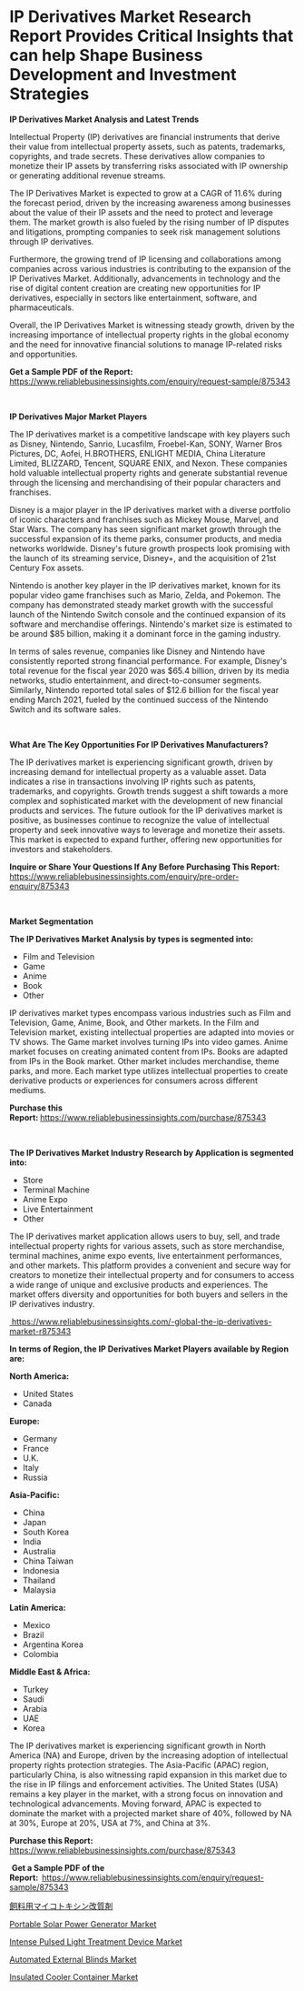 <p><h1>IP Derivatives Market Research Report Provides Critical Insights that can help Shape Business Development and Investment Strategies</h1></p><p><strong>IP Derivatives Market Analysis and Latest Trends</strong></p>
<p><p>Intellectual Property (IP) derivatives are financial instruments that derive their value from intellectual property assets, such as patents, trademarks, copyrights, and trade secrets. These derivatives allow companies to monetize their IP assets by transferring risks associated with IP ownership or generating additional revenue streams.</p><p>The IP Derivatives Market is expected to grow at a CAGR of 11.6% during the forecast period, driven by the increasing awareness among businesses about the value of their IP assets and the need to protect and leverage them. The market growth is also fueled by the rising number of IP disputes and litigations, prompting companies to seek risk management solutions through IP derivatives.</p><p>Furthermore, the growing trend of IP licensing and collaborations among companies across various industries is contributing to the expansion of the IP Derivatives Market. Additionally, advancements in technology and the rise of digital content creation are creating new opportunities for IP derivatives, especially in sectors like entertainment, software, and pharmaceuticals.</p><p>Overall, the IP Derivatives Market is witnessing steady growth, driven by the increasing importance of intellectual property rights in the global economy and the need for innovative financial solutions to manage IP-related risks and opportunities.</p></p>
<p><strong>Get a Sample PDF of the Report:&nbsp;</strong> <a href="https://www.reliablebusinessinsights.com/enquiry/request-sample/875343">https://www.reliablebusinessinsights.com/enquiry/request-sample/875343</a></p>
<p>&nbsp;</p>
<p><strong>IP Derivatives Major Market Players</strong></p>
<p><p>The IP derivatives market is a competitive landscape with key players such as Disney, Nintendo, Sanrio, Lucasfilm, Froebel-Kan, SONY, Warner Bros Pictures, DC, Aofei, H.BROTHERS, ENLIGHT MEDIA, China Literature Limited, BLIZZARD, Tencent, SQUARE ENIX, and Nexon. These companies hold valuable intellectual property rights and generate substantial revenue through the licensing and merchandising of their popular characters and franchises.</p><p>Disney is a major player in the IP derivatives market with a diverse portfolio of iconic characters and franchises such as Mickey Mouse, Marvel, and Star Wars. The company has seen significant market growth through the successful expansion of its theme parks, consumer products, and media networks worldwide. Disney's future growth prospects look promising with the launch of its streaming service, Disney+, and the acquisition of 21st Century Fox assets.</p><p>Nintendo is another key player in the IP derivatives market, known for its popular video game franchises such as Mario, Zelda, and Pokemon. The company has demonstrated steady market growth with the successful launch of the Nintendo Switch console and the continued expansion of its software and merchandise offerings. Nintendo's market size is estimated to be around $85 billion, making it a dominant force in the gaming industry.</p><p>In terms of sales revenue, companies like Disney and Nintendo have consistently reported strong financial performance. For example, Disney's total revenue for the fiscal year 2020 was $65.4 billion, driven by its media networks, studio entertainment, and direct-to-consumer segments. Similarly, Nintendo reported total sales of $12.6 billion for the fiscal year ending March 2021, fueled by the continued success of the Nintendo Switch and its software sales.</p></p>
<p>&nbsp;</p>
<p><strong>What Are The Key Opportunities For IP Derivatives Manufacturers?</strong></p>
<p><p>The IP derivatives market is experiencing significant growth, driven by increasing demand for intellectual property as a valuable asset. Data indicates a rise in transactions involving IP rights such as patents, trademarks, and copyrights. Growth trends suggest a shift towards a more complex and sophisticated market with the development of new financial products and services. The future outlook for the IP derivatives market is positive, as businesses continue to recognize the value of intellectual property and seek innovative ways to leverage and monetize their assets. This market is expected to expand further, offering new opportunities for investors and stakeholders.</p></p>
<p><strong>Inquire or Share Your Questions If Any Before Purchasing This Report:</strong> <a href="https://www.reliablebusinessinsights.com/enquiry/pre-order-enquiry/875343">https://www.reliablebusinessinsights.com/enquiry/pre-order-enquiry/875343</a></p>
<p>&nbsp;</p>
<p><strong>Market Segmentation</strong></p>
<p><strong>The IP Derivatives Market Analysis by types is segmented into:</strong></p>
<p><ul><li>Film and Television</li><li>Game</li><li>Anime</li><li>Book</li><li>Other</li></ul></p>
<p><p>IP derivatives market types encompass various industries such as Film and Television, Game, Anime, Book, and Other markets. In the Film and Television market, existing intellectual properties are adapted into movies or TV shows. The Game market involves turning IPs into video games. Anime market focuses on creating animated content from IPs. Books are adapted from IPs in the Book market. Other market includes merchandise, theme parks, and more. Each market type utilizes intellectual properties to create derivative products or experiences for consumers across different mediums.</p></p>
<p><strong>Purchase this Report:&nbsp;</strong><a href="https://www.reliablebusinessinsights.com/purchase/875343">https://www.reliablebusinessinsights.com/purchase/875343</a></p>
<p>&nbsp;</p>
<p><strong>The IP Derivatives Market Industry Research by Application is segmented into:</strong></p>
<p><ul><li>Store</li><li>Terminal Machine</li><li>Anime Expo</li><li>Live Entertainment</li><li>Other</li></ul></p>
<p><p>The IP derivatives market application allows users to buy, sell, and trade intellectual property rights for various assets, such as store merchandise, terminal machines, anime expo events, live entertainment performances, and other markets. This platform provides a convenient and secure way for creators to monetize their intellectual property and for consumers to access a wide range of unique and exclusive products and experiences. The market offers diversity and opportunities for both buyers and sellers in the IP derivatives industry.</p></p>
<p><a href="https://www.reliablebusinessinsights.com/-global-the-ip-derivatives-market-r875343">&nbsp;https://www.reliablebusinessinsights.com/-global-the-ip-derivatives-market-r875343</a></p>
<p><strong>In terms of Region, the IP Derivatives Market Players available by Region are:</strong></p>
<p>
    <p> <strong> North America: </strong>
        <ul>
            <li>United States</li>
            <li>Canada</li>
        </ul>
        </p> 
    <p> <strong> Europe: </strong>
        <ul>
            <li>Germany</li>
            <li>France</li>
            <li>U.K.</li>
            <li>Italy</li>
            <li>Russia</li>
        </ul>
        </p> 
    <p> <strong> Asia-Pacific: </strong>
        <ul>
            <li>China</li>
            <li>Japan</li>
            <li>South Korea</li>
            <li>India</li>
            <li>Australia</li>
            <li>China Taiwan</li>
            <li>Indonesia</li>
            <li>Thailand</li>
            <li>Malaysia</li>
        </ul>
        </p> 
    <p> <strong> Latin America: </strong>
        <ul>
            <li>Mexico</li>
            <li>Brazil</li>
            <li>Argentina Korea</li>
            <li>Colombia</li>
        </ul>
        </p> 
    <p> <strong> Middle East & Africa: </strong>
        <ul>
            <li>Turkey</li>
            <li>Saudi</li>
            <li>Arabia</li>
            <li>UAE</li>
            <li>Korea</li>
        </ul>
    </p>
    </p>
<p><p>The IP derivatives market is experiencing significant growth in North America (NA) and Europe, driven by the increasing adoption of intellectual property rights protection strategies. The Asia-Pacific (APAC) region, particularly China, is also witnessing rapid expansion in this market due to the rise in IP filings and enforcement activities. The United States (USA) remains a key player in the market, with a strong focus on innovation and technological advancements. Moving forward, APAC is expected to dominate the market with a projected market share of 40%, followed by NA at 30%, Europe at 20%, USA at 7%, and China at 3%.</p></p>
<p><strong>Purchase this Report: </strong><a href="https://www.reliablebusinessinsights.com/purchase/875343">https://www.reliablebusinessinsights.com/purchase/875343</a></p>
<p>&nbsp;<strong>Get a Sample PDF of the Report:&nbsp;&nbsp;</strong><a href="https://www.reliablebusinessinsights.com/enquiry/request-sample/875343">https://www.reliablebusinessinsights.com/enquiry/request-sample/875343</a></p>
<p><strong></strong></p>
<p><p><a href="https://github.com/WhitneyMurphy1982/Market-Research-Report-List-1/blob/main/600492584740.md">飼料用マイコトキシン改質剤</a></p><p><a href="https://www.linkedin.com/pulse/portable-solar-power-generator-market-size-outlook-forecast-2024-jqplf">Portable Solar Power Generator Market</a></p><p><a href="https://github.com/edytherolanlouisejk1miz0wig/Market-Research-Report-List-2/blob/main/intense-pulsed-light-treatment-device-market.md">Intense Pulsed Light Treatment Device Market</a></p><p><a href="https://www.linkedin.com/pulse/automated-external-blinds-market-trends-forecast-competitive-7begf">Automated External Blinds Market</a></p><p><a href="https://github.com/peachesmcdowel1/Market-Research-Report-List-2/blob/main/insulated-cooler-container-market.md">Insulated Cooler Container Market</a></p></p>